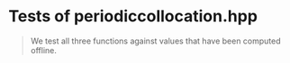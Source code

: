 # Tests of periodiccollocation.hpp

> We test all three functions against values that have been computed offline.
